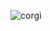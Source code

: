 ![corgi](https://user-images.githubusercontent.com/89026065/141323026-a418daa3-3221-4a3d-9071-0701a1054bdd.jpg)

